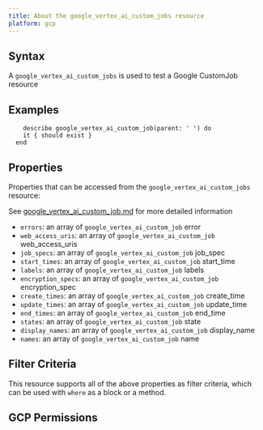 ```yaml
---
title: About the google_vertex_ai_custom_jobs resource
platform: gcp
---
```


## Syntax
A `google_vertex_ai_custom_jobs` is used to test a Google CustomJob resource

## Examples
```
    describe google_vertex_ai_custom_job(parent: ' ') do
    it { should exist }
  end
```

## Properties
Properties that can be accessed from the `google_vertex_ai_custom_jobs` resource:

See [google_vertex_ai_custom_job.md](google_vertex_ai_custom_job.md) for more detailed information
  * `errors`: an array of `google_vertex_ai_custom_job` error
  * `web_access_uris`: an array of `google_vertex_ai_custom_job` web_access_uris
  * `job_specs`: an array of `google_vertex_ai_custom_job` job_spec
  * `start_times`: an array of `google_vertex_ai_custom_job` start_time
  * `labels`: an array of `google_vertex_ai_custom_job` labels
  * `encryption_specs`: an array of `google_vertex_ai_custom_job` encryption_spec
  * `create_times`: an array of `google_vertex_ai_custom_job` create_time
  * `update_times`: an array of `google_vertex_ai_custom_job` update_time
  * `end_times`: an array of `google_vertex_ai_custom_job` end_time
  * `states`: an array of `google_vertex_ai_custom_job` state
  * `display_names`: an array of `google_vertex_ai_custom_job` display_name
  * `names`: an array of `google_vertex_ai_custom_job` name

## Filter Criteria
This resource supports all of the above properties as filter criteria, which can be used
with `where` as a block or a method.

## GCP Permissions
